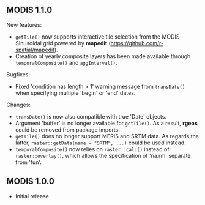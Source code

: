 ## MODIS 1.1.0

New features:

  * `getTile()` now supports interactive tile selection from the MODIS Sinusoidal grid powered by **mapedit** (https://github.com/r-spatial/mapedit).
  * Creation of yearly composite layers has been made available through `temporalComposite()` and `aggInterval()`.

Bugfixes:

  * Fixed 'condition has length > 1' warning message from `transDate()` when specifying multiple 'begin' or 'end' dates.

Changes:

  * `transDate()` is now also compatible with true 'Date' objects.
  * Argument 'buffer' is no longer available for `getTile()`. As a result, **rgeos** could be removed from package imports. 
  * `getTile()` does no longer support MERIS and SRTM data. As regards the latter, `raster::getData(name = "SRTM", ...)` could be used instead.
  * `temporalComposite()` now relies on `raster::calc()` instead of `raster::overlay()`, which allows the specification of 'na.rm' separate from 'fun'.


## MODIS 1.0.0

* Initial release
